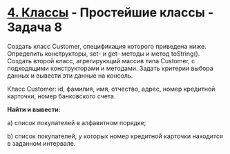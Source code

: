 # [4. Классы](../../../../../) - Простейшие классы - Задача 8

Создать класс Customer, спецификация которого приведена ниже. 
Определить конструкторы, set- и get- методы и метод toString(). Создать 
второй класс, агрегирующий массив типа Customer, с подходящими 
конструкторами и методами. Задать критерии выбора данных и вывести эти 
данные на консоль.

Класс Customer: id, фамилия, имя, отчество, адрес, номер кредитной 
карточки, номер банковского счета.

**Найти и вывести:**

a) список покупателей в алфавитном порядке;

b) список покупателей, у которых номер кредитной карточки находится в 
заданном интервале.
